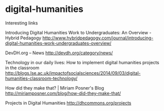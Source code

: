 # digital-humanities

Interesting links

Introducing Digital Humanities Work to Undergraduates: An Overview - Hybrid Pedagogy
http://www.hybridpedagogy.com/journal/introducing-digital-humanities-work-undergraduates-overview/

DevDH.org – News
http://devdh.org/category/news/

Technology in our daily lives: How to implement digital humanities projects in the classroom
http://blogs.lse.ac.uk/impactofsocialsciences/2014/09/03/digital-humanities-classroom-technology/

How did they make that? | Miriam Posner's Blog
http://miriamposner.com/blog/how-did-they-make-that/

Projects in Digital Humanities
http://dhcommons.org/projects
